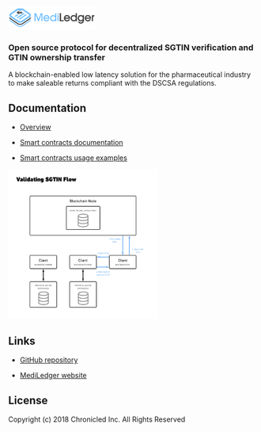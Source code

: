 <a href="https://www.mediledger.com"><img src="mediledger.png" width="35%"></a>

### Open source protocol for decentralized SGTIN verification and GTIN ownership transfer

A blockchain-enabled low latency solution for the pharmaceutical industry to make saleable returns compliant with the DSCSA regulations.

## Documentation
* [Overview](overview/README.md)

* [Smart contracts documentation](https://chronicled.github.io/mediledger/docs/CompanyDirectoryInterface/)

* [Smart contracts usage examples](examples/README.md)

<a href="examples/3-Gtin-Lookup.md"><img src="overview/validate-sgtin.png" width="60%"></a>

## Links

* [GitHub repository](https://github.com/mediledger/saleable-returns)

* [MediLedger website](https://www.mediledger.com)

## License
Copyright (c) 2018 Chronicled Inc. All Rights Reserved
